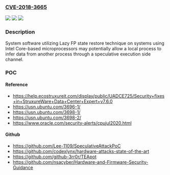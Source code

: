 ### [CVE-2018-3665](https://cve.mitre.org/cgi-bin/cvename.cgi?name=CVE-2018-3665)
![](https://img.shields.io/static/v1?label=Product&message=Intel%20Core-based%20microprocessors&color=blue)
![](https://img.shields.io/static/v1?label=Version&message=n%2Fa&color=blue)
![](https://img.shields.io/static/v1?label=Vulnerability&message=Information%20Disclosure&color=brighgreen)

### Description

System software utilizing Lazy FP state restore technique on systems using Intel Core-based microprocessors may potentially allow a local process to infer data from another process through a speculative execution side channel.

### POC

#### Reference
- https://help.ecostruxureit.com/display/public/UADCE725/Security+fixes+in+StruxureWare+Data+Center+Expert+v7.6.0
- https://usn.ubuntu.com/3696-1/
- https://usn.ubuntu.com/3698-1/
- https://usn.ubuntu.com/3698-2/
- https://www.oracle.com/security-alerts/cpujul2020.html

#### Github
- https://github.com/Lee-1109/SpeculativeAttackPoC
- https://github.com/codexlynx/hardware-attacks-state-of-the-art
- https://github.com/github-3rr0r/TEApot
- https://github.com/nsacyber/Hardware-and-Firmware-Security-Guidance


